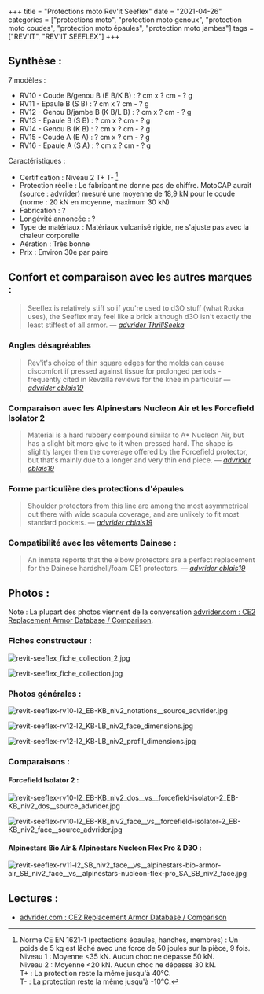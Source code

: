 +++
title = "Protections moto Rev'it Seeflex"
date = "2021-04-26"
categories = ["protections moto", "protection moto genoux", "protection moto coudes", "protection moto épaules", "protection moto jambes"]
tags = ["REV'IT", "REV'IT SEEFLEX"]
+++

Synthèse :
----------

7 modèles :

- RV10 - Coude B/genou B (E B/K B) : ? cm x ? cm - ? g
- RV11 - Epaule B (S B) : ? cm x ? cm - ? g
- RV12 - Genou B/jambe B (K B/L B) : ? cm x ? cm - ? g
- RV13 - Epaule B (S B) : ? cm x ? cm - ? g
- RV14 - Genou B (K B) : ? cm x ? cm - ? g
- RV15 - Coude A (E A) : ? cm x ? cm - ? g
- RV16 - Epaule A (S A) : ? cm x ? cm - ? g

Caractéristiques :

- Certification : Niveau 2 T+ T- [^1]
- Protection réelle : Le fabricant ne donne pas de chiffre. MotoCAP aurait (source : advrider) mesuré une moyenne de 18,9 kN pour le coude (norme : 20 kN en moyenne, maximum 30 kN)
- Fabrication : ?
- Longévité annoncée : ?
- Type de matériaux : Matériaux vulcanisé rigide, ne s'ajuste pas avec la chaleur corporelle
- Aération : Très bonne
- Prix : Environ 30e par paire


Confort et comparaison avec les autres marques : 
------------------------------------------------

> Seeflex is relatively stiff so if you're used to d3O stuff (what Rukka uses), the Seeflex may feel like a brick although d3O isn't exactly the least stiffest of all armor.
> — <cite>[advrider ThrillSeeka](https://advrider.com/f/threads/armor-upgrade-for-rukka.1464303/#post-40753844)

### Angles désagréables

> Rev'it's choice of thin square edges for the molds can cause discomfort if pressed against tissue for prolonged periods - frequently cited in Revzilla reviews for the knee in particular
> — <cite>[advrider cblais19](https://advrider.com/f/threads/ce2-replacement-armor-database-comparison.1466522/page-4#post-40913774)</cite>

### Comparaison avec les Alpinestars Nucleon Air et les Forcefield Isolator 2

> Material is a hard rubbery compound similar to A* Nucleon Air, but has a slight bit more give to it when pressed hard. The shape is slightly larger then the coverage offered by the Forcefield protector, but that's mainly due to a longer and very thin end piece. 
> — <cite>[advrider cblais19](https://advrider.com/f/threads/ce2-replacement-armor-database-comparison.1466522/page-4#post-40913774)</cite>
> 
### Forme particulière des protections d'épaules

> Shoulder protectors from this line are among the most asymmetrical out there with wide scapula coverage, and are unlikely to fit most standard pockets.
> — <cite>[advrider cblais19](https://advrider.com/f/threads/ce2-replacement-armor-database-comparison.1466522/page-4#post-40913774)</cite>
> 
### Compatibilité avec les vêtements Dainese :

> An inmate reports that the elbow protectors are a perfect replacement for the Dainese hardshell/foam CE1 protectors.
> — <cite>[advrider cblais19](https://advrider.com/f/threads/ce2-replacement-armor-database-comparison.1466522/page-4#post-40913774)</cite>

Photos :
--------

Note : La plupart des photos viennent de la conversation [advrider.com : CE2 Replacement Armor Database / Comparison](https://advrider.com/f/threads/ce2-replacement-armor-database-comparison.1466522/).

### Fiches constructeur :

![revit-seeflex_fiche_collection_2.jpg](revit-seeflex_fiche_collection_2.jpg)

![revit-seeflex_fiche_collection.jpg](revit-seeflex_fiche_collection.jpg)


### Photos générales :

![revit-seeflex-rv10-l2_EB-KB_niv2_notations__source_advrider.jpg](revit-seeflex-rv10-l2_EB-KB_niv2_notations__source_advrider.jpg)

![revit-seeflex-rv12-l2_KB-LB_niv2_face_dimensions.jpg](revit-seeflex-rv12-l2_KB-LB_niv2_face_dimensions.jpg)

![revit-seeflex-rv12-l2_KB-LB_niv2_profil_dimensions.jpg](revit-seeflex-rv12-l2_KB-LB_niv2_profil_dimensions.jpg)


### Comparaisons :

#### Forcefield Isolator 2 :

![revit-seeflex-rv10-l2_EB-KB_niv2_dos__vs__forcefield-isolator-2_EB-KB_niv2_dos__source_advrider.jpg](revit-seeflex-rv10-l2_EB-KB_niv2_dos__vs__forcefield-isolator-2_EB-KB_niv2_dos__source_advrider.jpg)

![revit-seeflex-rv10-l2_EB-KB_niv2_face__vs__forcefield-isolator-2_EB-KB_niv2_face__source_advrider.jpg](revit-seeflex-rv10-l2_EB-KB_niv2_face__vs__forcefield-isolator-2_EB-KB_niv2_face__source_advrider.jpg)

#### Alpinestars Bio Air & Alpinestars Nucleon Flex Pro & D3O :

![revit-seeflex-rv11-l2_SB_niv2_face__vs__alpinestars-bio-armor-air_SB_niv2_face__vs__alpinestars-nucleon-flex-pro_SA_SB_niv2_face.jpg](revit-seeflex-rv11-l2_SB_niv2_face__vs__alpinestars-bio-armor-air_SB_niv2_face__vs__alpinestars-nucleon-flex-pro_SA_SB_niv2_face.jpg)

Lectures :
----------

- [advrider.com : CE2 Replacement Armor Database / Comparison](https://advrider.com/f/threads/ce2-replacement-armor-database-comparison.1466522/)

[^1]: Norme CE EN 1621-1 (protections épaules, hanches, membres) : Un poids de 5 kg est lâché avec une force de 50 joules sur la pièce, 9 fois.<br />
Niveau 1 : Moyenne <35 kN. Aucun choc ne dépasse 50 kN.<br />
Niveau 2 : Moyenne <20 kN. Aucun choc ne dépasse 30 kN.<br />
T+ : La protection reste la même jusqu'à 40°C.<br />
T- : La protection reste la même jusqu'à -10°C.
